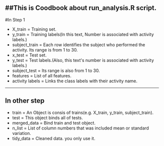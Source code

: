 ##This is Coodbook about run_analysis.R script.
---
#In Step 1
- X_train = Training set.
- y_train = Training labels(In this text, Number is associated with activity labels.)
- subject_train = Each row identifies the subject who performed the activity. Its range is from 1 to 30. 
- x_test = Test set.
- y_test = Test labels.(Also, this text's number is associated with activity labels.)
- subject_test = Its range is also from 1 to 30.
- features = List of all features.
- activity labels = Links the class labels with their activity name.

------
## In other step
- train = An Object is consis of trains(e.g. X_train, y_train, subject_train).
- test = This object binds all of tests. 
- merged_data = Bind train and test object.
- n_list = List of column numbers that was included mean or standard variation.
- tidy_data = Cleaned data. you only use it.
